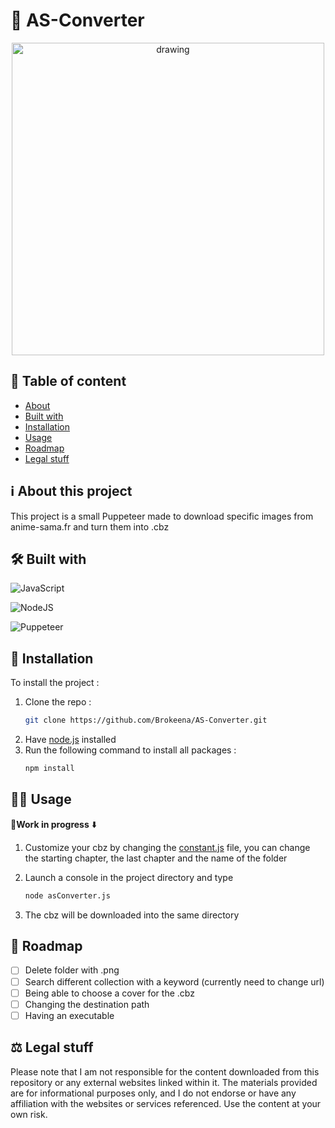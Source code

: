 # 🔀 AS-Converter

<center> <img src="https://comicbook.com/wp-content/uploads/sites/4/2024/10/Dragon-Ball-Daima-Goku.jpg?w=1200" alt="drawing" width="500"/> </center>

## 📖 Table of content

- [About](#about-this-project)
- [Built with](#built-with)
- [Installation](#installation)
- [Usage](#usage)
- [Roadmap](#roadmap)
- [Legal stuff](#legal_stuff)


## ℹ️ About this project
This project is a small Puppeteer made to download specific images from anime-sama.fr and turn them into .cbz



## 🛠️ Built with

![JavaScript](https://img.shields.io/badge/javascript-%23323330.svg?style=for-the-badge&logo=javascript&logoColor=%23F7DF1E)

![NodeJS](https://img.shields.io/badge/node.js-6DA55F?style=for-the-badge&logo=node.js&logoColor=white)

![Puppeteer](https://img.shields.io/badge/Puppeteer-white.svg?style=for-the-badge&logo=Puppeteer&logoColor=black)


## 📩 Installation

To install the project :

1. Clone the repo :
   ```bash
   git clone https://github.com/Brokeena/AS-Converter.git
2. Have [node.js](https://nodejs.org/) installed
3. Run the following command to install all packages :
    ```bash
    npm install

## 🧑‍💻️ Usage
👷**Work in progress** ⬇️
1. Customize your cbz by changing the             [constant.js](https://github.com/Brokeena/AS-Converter/blob/main/constants.js) file, you can     change the starting chapter, the last chapter and the name of the folder

2. Launch a console in the project directory and type
    ```bash
    node asConverter.js
    ```
3. The cbz will be downloaded into the same directory 

## 🧭️ Roadmap

- [ ] Delete folder with .png
- [ ] Search different collection with a keyword (currently need to change url)
- [ ] Being able to choose a cover for the .cbz
- [ ] Changing the destination path
- [ ] Having an executable

## ⚖️ Legal stuff

Please note that I am not responsible for the content downloaded from this repository or any external websites linked within it. The materials provided are for informational purposes only, and I do not endorse or have any affiliation with the websites or services referenced. Use the content at your own risk.